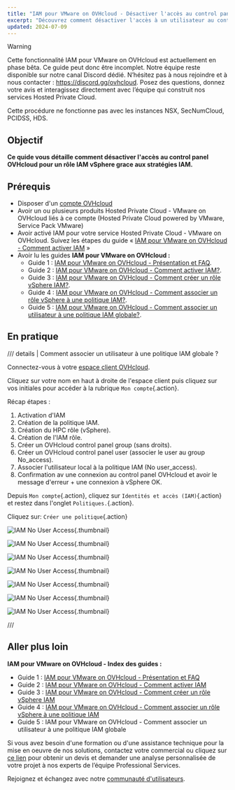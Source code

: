 ```yaml
---
title: "IAM pour VMware on OVHcloud - Désactiver l'accès au control panel OVHcloud"
excerpt: "Découvrez comment désactiver l'accès à un utilisateur au control panel OVHcloud grace à une stratégie IAM"
updated: 2024-07-09
---
```

<style>
details>summary {
    color:rgb(33, 153, 232) !important;
    cursor: pointer;
}
details>summary::before {
    content:'\25B6';
    padding-right:1ch;
}
details[open]>summary::before {
    content:'\25BC';
}
</style>

> [!warning]
>
> Cette fonctionnalité IAM pour VMware on OVHcloud est actuellement en phase bêta. Ce guide peut donc être incomplet. Notre équipe reste disponible sur notre canal Discord dédié. N’hésitez pas à nous rejoindre et à nous contacter : <https://discord.gg/ovhcloud>. Posez des questions, donnez votre avis et interagissez directement avec l’équipe qui construit nos services Hosted Private Cloud.
>
> Cette procédure ne fonctionne pas avec les instances NSX, SecNumCloud, PCIDSS, HDS.
> 

## Objectif

**Ce quide vous détaille comment désactiver l'accès au control panel OVHcloud pour un rôle IAM vSphere grace aux stratégies IAM.**

## Prérequis

- Disposer d'un [compte OVHcloud](/pages/account_and_service_management/account_information/ovhcloud-account-creation)
- Avoir un ou plusieurs produits Hosted Private Cloud - VMware on OVHcloud liés à ce compte (Hosted Private Cloud powered by VMware, Service Pack VMware)
- Avoir activé IAM pour votre service Hosted Private Cloud - VMware on OVHcloud. Suivez les étapes du guide « [IAM pour VMware on OVHcloud - Comment activer IAM](/pages/hosted_private_cloud/hosted_private_cloud_powered_by_vmware/vmware_iam_activation) »
- Avoir lu les guides **IAM pour VMware on OVHcloud :**
  - Guide 1 : [IAM pour VMware on OVHcloud - Présentation et FAQ](/pages/hosted_private_cloud/hosted_private_cloud_powered_by_vmware/vmware_iam_getting_started).
  - Guide 2 : [IAM pour VMware on OVHcloud - Comment activer IAM?](/pages/hosted_private_cloud/hosted_private_cloud_powered_by_vmware/vmware_iam_activation).
  - Guide 3 : [IAM pour VMware on OVHcloud - Comment créer un rôle vSphere IAM?](/pages/hosted_private_cloud/hosted_private_cloud_powered_by_vmware/vmware_iam_role).
  - Guide 4 : [IAM pour VMware on OVHcloud - Comment associer un rôle vSphere à une politique IAM?](/pages/hosted_private_cloud/hosted_private_cloud_powered_by_vmware/vmware_iam_role_policy).
  - Guide 5 : [IAM pour VMware on OVHcloud - Comment associer un utilisateur à une politique IAM globale?](/pages/hosted_private_cloud/hosted_private_cloud_powered_by_vmware/vmware_iam_user_policy).

## En pratique

/// details | Comment associer un utilisateur à une politique IAM globale ?

Connectez-vous à votre [espace client OVHcloud](/links/manager). 

Cliquez sur votre nom en haut à droite de l'espace client puis cliquez sur vos initiales pour accéder à la rubrique `Mon compte`{.action}.

Récap étapes :

1. Activation d'IAM
2. Création de la politique IAM.
3. Création du HPC rôle (vSphere).
4. Création de l'IAM rôle.
5. Créer un OVHcloud control panel group (sans droits).
6. Créer un OVHcloud control panel user (associer le user au group No_access).
7. Associer l'utilisateur local à la politique IAM (No user_access).
8. Confirmation av une connexion au control panel OVHcloud et avoir le message d'erreur + une connexion à vSphere OK.

Depuis `Mon compte`{.action}, cliquez sur `Identités et accès (IAM)`{.action} et restez dans l'onglet `Politiques.`{.action}.

Cliquez sur: `Créer une politique`{.action}

![IAM No User Access](images/iam_user_policy_4.png){.thumbnail}

![IAM No User Access](images/iam_user_policy_3.png){.thumbnail}

![IAM No User Access](images/iam_user_policy_3.png){.thumbnail}

![IAM No User Access](images/iam_user_policy_3.png){.thumbnail}

![IAM No User Access](images/iam_user_policy_3.png){.thumbnail}

![IAM No User Access](images/iam_user_policy_3.png){.thumbnail}

![IAM No User Access](images/iam_user_policy_3.png){.thumbnail}

///

## Aller plus loin

**IAM pour VMware on OVHcloud - Index des guides :**

- Guide 1 : [IAM pour VMware on OVHcloud - Présentation et FAQ](/pages/hosted_private_cloud/hosted_private_cloud_powered_by_vmware/vmware_iam_getting_started)
- Guide 2 : [IAM pour VMware on OVHcloud - Comment activer IAM](/pages/hosted_private_cloud/hosted_private_cloud_powered_by_vmware/vmware_iam_activation)
- Guide 3 : [IAM pour VMware on OVHcloud - Comment créer un rôle vSphere IAM](/pages/hosted_private_cloud/hosted_private_cloud_powered_by_vmware/vmware_iam_role)
- Guide 4 : [IAM pour VMware on OVHcloud - Comment associer un rôle vSphere à une politique IAM](/pages/hosted_private_cloud/hosted_private_cloud_powered_by_vmware/vmware_iam_role_policy)
- Guide 5 : IAM pour VMware on OVHcloud - Comment associer un utilisateur à une politique IAM globale

Si vous avez besoin d'une formation ou d'une assistance technique pour la mise en oeuvre de nos solutions, contactez votre commercial ou cliquez sur [ce lien](https://www.ovhcloud.com/fr/professional-services/) pour obtenir un devis et demander une analyse personnalisée de votre projet à nos experts de l’équipe Professional Services.

Rejoignez et échangez avec notre [communauté d'utilisateurs](/links/community).